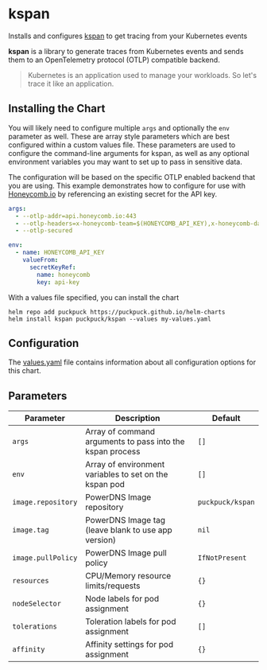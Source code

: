 # kspan

Installs and configures [kspan](https://github.com/puckpuck/kspan) to get tracing from your Kubernetes events

**kspan** is a library to generate traces from Kubernetes events and sends them to an OpenTelemetry protocol (OTLP)
compatible backend.

> Kubernetes is an application used to manage your workloads. So let's trace it like an application.

## Installing the Chart

You will likely need to configure multiple `args` and optionally the `env` parameter as well. These are array style
parameters which are best configured within a custom values file. These parameters are used to configure the
command-line arguments for kspan, as well as any optional environment variables you may want to set up to pass in
sensitive data.

The configuration will be based on the specific OTLP enabled backend that you are using. This example demonstrates how
to configure for use with [Honeycomb.io](https://honeycomb.io) by referencing an existing secret for the API key.

```yaml
args:
  - --otlp-addr=api.honeycomb.io:443
  - --otlp-headers=x-honeycomb-team=$(HONEYCOMB_API_KEY),x-honeycomb-dataset=kubernetes-traces
  - --otlp-secured

env:
  - name: HONEYCOMB_API_KEY
    valueFrom:
      secretKeyRef:
        name: honeycomb
        key: api-key
```

With a values file specified, you can install the chart

```shell
helm repo add puckpuck https://puckpuck.github.io/helm-charts
helm install kspan puckpuck/kspan --values my-values.yaml
```

## Configuration

The [values.yaml](values.yaml) file contains information about all configuration options for this chart.

## Parameters

| Parameter | Description | Default |
| --- | --- | --- |
| `args` | Array of command arguments to pass into the kspan process | `[]` |
| `env` | Array of environment variables to set on the kspan pod | `[]` |
| `image.repository` | PowerDNS Image repository | `puckpuck/kspan` |
| `image.tag` | PowerDNS Image tag (leave blank to use app version) | `nil` |
| `image.pullPolicy` | PowerDNS Image pull policy | `IfNotPresent` |
| `resources` | CPU/Memory resource limits/requests | `{}` |
| `nodeSelector` | Node labels for pod assignment | `{}` |
| `tolerations` | Toleration labels for pod assignment | `[]` |
| `affinity` | Affinity settings for pod assignment | `{}` |